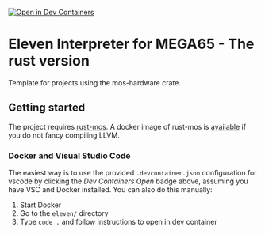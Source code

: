 [![Open in Dev Containers](https://img.shields.io/static/v1?label=Dev%20Containers&message=Open&color=blue&logo=visualstudiocode)](https://vscode.dev/redirect?url=vscode://ms-vscode-remote.remote-containers/cloneInVolume?url=https://github.com/mlund/eleven)

# Eleven Interpreter for MEGA65 - The rust version

Template for projects using the mos-hardware crate.

## Getting started

The project requires [rust-mos](https://github.com/mrk-its/rust-mos).
A docker image of rust-mos is [available](https://hub.docker.com/r/mrkits/rust-mos) if you
do not fancy compiling LLVM.

### Docker and Visual Studio Code

The easiest way is to use the provided `.devcontainer.json` configuration for vscode
by clicking the _Dev Containers Open_ badge above, assuming you have VSC and Docker installed.
You can also do this manually:

1. Start Docker
2. Go to the `eleven/` directory
3. Type `code .` and follow instructions to open in dev container
